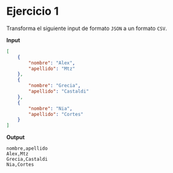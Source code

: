 
# Ejercicio 1

Transforma el siguiente input de formato `JSON` a un formato `CSV`.

**Input**
```json
[
    {
        "nombre": "Alex",
        "apellido": "Mtz"
    },
    {
        "nombre": "Grecia",
        "apellido": "Castaldi"
    },
    {
        "nombre": "Nia",
        "apellido": "Cortes"
    }
]
```
**Output**
```
nombre,apellido
Alex,Mtz
Grecia,Castaldi
Nia,Cortes
```